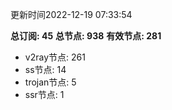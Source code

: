 更新时间2022-12-19 07:33:54

**总订阅: 45**
**总节点: 938**
**有效节点: 281**
- v2ray节点: 261
- ss节点: 14
- trojan节点: 5
- ssr节点: 1
